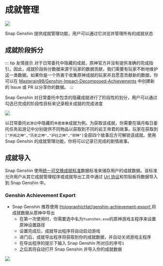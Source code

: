 # 成就管理

![](https://image.snapgenshin.com/imgs/2022/05/02/21047ff544f318fa.png)

Snap Genshin 提供成就管理功能，用户可以通过它浏览并管理所有的成就状态

## 成就阶段拆分

::: tip 友情提示
对于日常委托中隐藏的成就，原神官方并没有提供准确的完成指引。因此，成就阶段拆分数据来源于玩家的数据贡献，我们需要有玩家不断地维护这一类数据。如果你是一个热衷于收集原神成就的玩家并且愿意贡献新的数据，你可以在 [Masterain98/Genshin-Impact-Decomposed-Achievements](Masterain98/Genshin-Impact-Decomposed-Achievements) 中创建新的 Issue 或 PR 以分享你的数据。
:::

Snap Genshin 对日常委托中包含的隐藏成就进行了阶段性的划分，用户可以通过勾选已完成的阶段性目标来记录相关成就的完成进度

![](https://image.snapgenshin.com/imgs/2022/05/02/b6a6cf470d79668e.png)

以日常委托`岩游记`中隐藏的`帝君故事`成就为例。为获取该成就，你需要在璃月每日委托任务岩游记中分别提供不同物品以获取到不同的岩王帝君的故事。玩家在获取到`["开拓之神","历史之神","炉灶之神","财神"]`全部四个故事后方可解锁该成就。使用 Snap Genshin 的成就管理功能，你将可以记录已完成的剧情故事。

## 成就导入

Snap Genshin 使用[统一可交换成就标准](https://www.snapgenshin.com/development/UIAF.html)数据标准来储存用户的成就数据。该标准允许用户从其它成就管理程序或成就导出工具中通过 [Url 协议](https://www.snapgenshin.com/development/ThirdPartyAccess.html#url-%E5%8D%8F%E8%AE%AE)和剪贴板将数据导入到 Snap Genshin 中。

### Genshin Achievement Export

- Snap Genshin 推荐使用 [HolographicHat/genshin-achievement-export ](HolographicHat/genshin-achievement-export) 将成就数据从原神中导出
  - 在第一次使用时，你需要选中名为`Yuanshen.exe`的原神游戏主程序来设置原神设置路径
  - 设置完成后，成就导出程序将自动启动游戏
  - 进门后，成就导出程序将获取到你的成就数据，并自动关闭游戏主程序
  - 在导出程序的提示下输入 Snap Genshin 所对应的序号`1`
  - 之后其将自动打开 Snap Genshin 并导入你的成就数据

![](https://snapgenshinpic.irain.in/imgs/2022/05/02/91fea0b3f004d90d.png)

